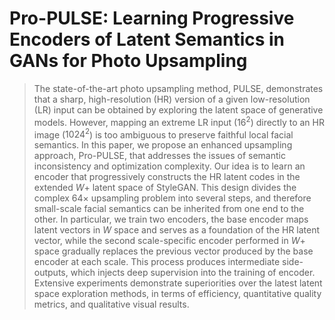 # Pro-PULSE: Learning Progressive Encoders of Latent Semantics in GANs for Photo Upsampling
>The state-of-the-art photo upsampling method, PULSE, demonstrates that a sharp, high-resolution (HR) version of a given low-resolution (LR) input can be obtained by exploring the latent space of generative models. However, mapping an extreme LR input ($16^2$) directly to an HR image ($1024^2$) is too ambiguous to preserve faithful local facial semantics. In this paper, we propose an enhanced upsampling approach, Pro-PULSE, that addresses the issues of semantic inconsistency and optimization complexity. Our idea is to learn an encoder that progressively constructs the HR latent codes in the extended $W+$ latent space of StyleGAN. This design divides the complex 64$\times$ upsampling problem into several steps, and therefore small-scale facial semantics can be inherited from one end to the other. In particular, we train two encoders, the base encoder maps latent vectors in $W$ space and serves as a foundation of the HR latent vector, while the second scale-specific encoder performed in $W+$ space gradually replaces the previous vector produced by the base encoder at each scale. This process produces intermediate side-outputs, which injects deep supervision into the training of encoder. Extensive experiments demonstrate superiorities over the latest latent space exploration methods, in terms of efficiency, quantitative quality metrics, and qualitative visual results.
